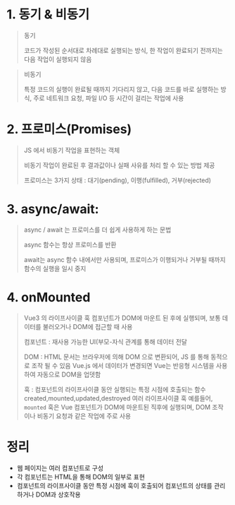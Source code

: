 # 1. 동기 & 비동기
> 동기
> 
> 코드가 작성된 순서대로 차례대로 실행되는 방식, 한 작업이 완료되기 전까지는 다음 작업이 실행되지 않음


> 비동기
> 
> 특정 코드의 실행이 완료될 때까지 기다리지 않고, 다음 코드를 바로 실행하는 방식, 주로 네트워크 요청, 파일 I/O 등 시간이 걸리는 작업에 사용
> 

# 2. 프로미스(Promises)
> JS 에서 비동기 작업을 표현하는 객체
> 
> 비동기 작업이 완료된 후 결과값이나 실패 사유를 처리 할 수 있는 방법 제공
> 
> 프로미스는 3가지 상태 : 대기(pending), 이행(fulfilled), 거부(rejected)

# 3. async/await:
> async / await 는 프로미스를 더 쉽게 사용하게 하는 문법
>
> async 함수는 항상 프로미스를 반환
> 
> await는 async 함수 내에서만 사용되며, 프로미스가 이행되거나 거부될 때까지 함수의 실행을 일시 중지


# 4. onMounted
> Vue3 의 라이프사이클 훅
> 컴포넌트가 DOM에 마운트 된 후에 실행되며, 보통 데이터를 불러오거나 DOM에 접근할 때 사용
> 
> 컴포넌트 : 재사용 가능한 UI(부모-자식 관계를 통해 데이터 전달
> 
> DOM : HTML 문서는 브라우저에 의해 DOM 으로 변환되어, JS 를 통해 동적으로 조작 될 수 있음
> Vue.js 에서 데이터가 변경되면 Vue는 반응형 시스템을 사용하여 자동으로 DOM을 업뎃함
> 
> 훅 : 컴포넌트의 라이프사이클 동안 실행되는 특정 시점에 호출되는 함수
> created,mounted,updated,destroyed 여러 라이프사이클 훅
> 예를들어, `mounted` 훅은 Vue 컴포넌트가 DOM에 마운트된 직후에 실행되며, DOM 조작이나 비동기 요청과 같은 작업에 주로 사용

# 정리
- 웹 페이지는 여러 컴포넌트로 구성
- 각 컴포넌트는 HTML을 통해 DOM의 일부로 표현
- 컴포넌트의 라이프사이클 동안 특정 시점에 훅이 호출되어 컴포넌트의 상태를 관리하거나 DOM과 상호작용